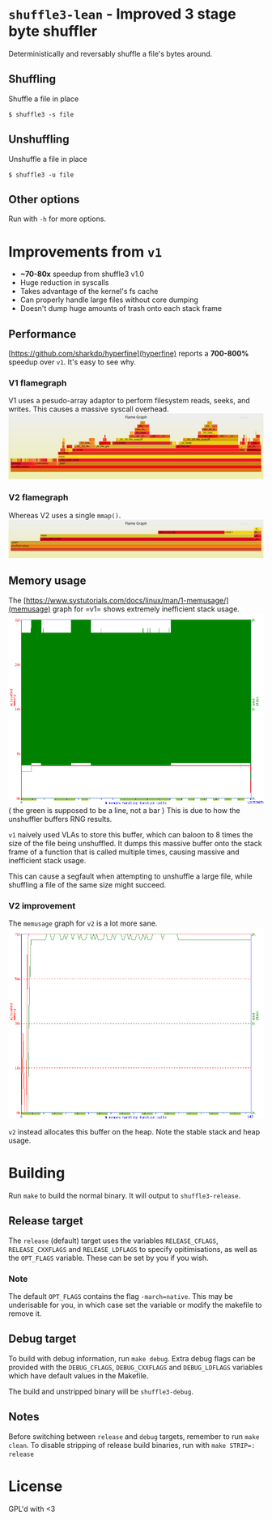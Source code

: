 # `shuffle3-lean` - Improved 3 stage byte shuffler

Deterministically and reversably shuffle a file's bytes around.

## Shuffling
Shuffle a file in place

``` shell
$ shuffle3 -s file
```

## Unshuffling
Unshuffle a file in place

``` shell
$ shuffle3 -u file
```

## Other options
Run with `-h` for more options.

# Improvements from `v1`
* **~70-80x** speedup from shuffle3 v1.0
* Huge reduction in syscalls
* Takes advantage of the kernel's fs cache
* Can properly handle large files without core dumping
* Doesn't dump huge amounts of trash onto each stack frame

## Performance
[https://github.com/sharkdp/hyperfine](hyperfine) reports a **700-800%** speedup over `v1`.
It's easy to see why.

### V1 flamegraph
V1 uses a pesudo-array adaptor to perform filesystem reads, seeks, and writes. This causes a massive syscall overhead.
![](./profiling/release-flame-old.svg)

### V2 flamegraph
Whereas V2 uses a single `mmap()`.
![](./profiling/release-flame.svg)

## Memory usage
The [https://www.systutorials.com/docs/linux/man/1-memusage/](memusage) graph for =v1= shows extremely inefficient stack usage.
![](./profiling/old-mem.png)
( the green is supposed to be a line, not a bar )
This is due to how the unshuffler buffers RNG results.

`v1` naively used VLAs to store this buffer, which can baloon to 8 times the size of the file being unshuffled.
It dumps this massive buffer onto the stack frame of a function that is called multiple times, causing massive and inefficient stack usage.

This can cause a segfault when attempting to unshuffle a large file, while shuffling a file of the same size might succeed.

### V2 improvement
The `memusage` graph for `v2` is a lot more sane.
![](./profiling/mem.png)

`v2` instead allocates this buffer on the heap. Note the stable stack and heap usage.


# Building
Run `make` to build the normal binary. It will output to `shuffle3-release`.

## Release target
The `release` (default) target uses the variables `RELEASE_CFLAGS`, `RELEASE_CXXFLAGS` and `RELEASE_LDFLAGS` to specify opitimisations, as well as the `OPT_FLAGS` variable. These can be set by you if you wish.

### Note
The default `OPT_FLAGS` contains the flag `-march=native`. This may be underisable for you, in which case set the variable or modify the makefile to remove it.

## Debug target
To build with debug information, run `make debug`. Extra debug flags can be provided with the `DEBUG_CFLAGS`, `DEBUG_CXXFLAGS` and `DEBUG_LDFLAGS` variables which have default values in the Makefile.

The build and unstripped binary will be `shuffle3-debug`.

## Notes
Before switching between `release` and `debug` targets, remember to run `make clean`.
To disable stripping of release build binaries, run with `make STRIP=: release`

# License
GPL'd with <3
